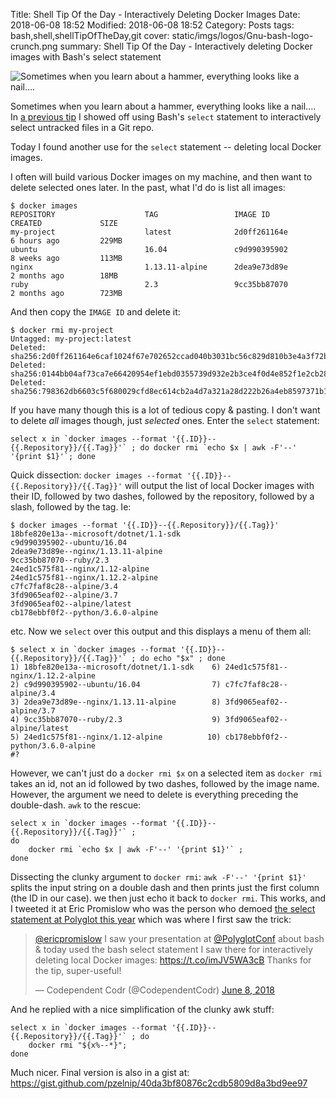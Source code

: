 Title: Shell Tip Of the Day - Interactively Deleting Docker Images
Date: 2018-06-08 18:52
Modified: 2018-06-08 18:52
Category: Posts
tags: bash,shell,shellTipOfTheDay,git
cover: static/imgs/logos/Gnu-bash-logo-crunch.png
summary: Shell Tip Of the Day - Interactively deleting Docker images with Bash's select statement

![Sometimes when you learn about a hammer, everything looks like a nail....]({filename}/static/imgs/hammer_nail.jpg)

Sometimes when you learn about a hammer, everything looks like a nail....  In
[a previous tip]({filename}/stod-select-untracked-files.md) I showed off using
Bash's `select` statement to interactively select untracked files in a Git repo.

Today I found another use for the `select` statement -- deleting local Docker
images.

I often will build various Docker images on my machine, and then want to delete
selected ones later.  In the past, what I'd do is list all images:

```shell
$ docker images
REPOSITORY                    TAG                 IMAGE ID            CREATED             SIZE
my-project                    latest              2d0ff261164e        6 hours ago         229MB
ubuntu                        16.04               c9d990395902        8 weeks ago         113MB
nginx                         1.13.11-alpine      2dea9e73d89e        2 months ago        18MB
ruby                          2.3                 9cc35bb87070        2 months ago        723MB
```

And then copy the `IMAGE ID` and delete it:

```shell
$ docker rmi my-project
Untagged: my-project:latest
Deleted: sha256:2d0ff261164e6caf1024f67e702652ccad040b3031bc56c829d810b3e4a3f72b
Deleted: sha256:0144bb04af73ca7e66420954ef1ebd0355739d932e2b3ce4f0d4e852f1e2cb28
Deleted: sha256:798362db6603c5f680029cfd8ec614cb2a4d7a321a28d222b26a4eb8597371b1
```

If you have many though this is a lot of tedious copy & pasting.  I don't want to
delete *all* images though, just _selected_ ones.  Enter the `select` statement:

```shell
select x in `docker images --format '{{.ID}}--{{.Repository}}/{{.Tag}}'` ; do docker rmi `echo $x | awk -F'--' '{print $1}'`; done
```

Quick dissection: `docker images --format '{{.ID}}--{{.Repository}}/{{.Tag}}'` will
output the list of local Docker images with their ID, followed by two dashes, followed
by the repository, followed by a slash, followed by the tag.  Ie:

```shell
$ docker images --format '{{.ID}}--{{.Repository}}/{{.Tag}}'
18bfe820e13a--microsoft/dotnet/1.1-sdk
c9d990395902--ubuntu/16.04
2dea9e73d89e--nginx/1.13.11-alpine
9cc35bb87070--ruby/2.3
24ed1c575f81--nginx/1.12-alpine
24ed1c575f81--nginx/1.12.2-alpine
c7fc7faf8c28--alpine/3.4
3fd9065eaf02--alpine/3.7
3fd9065eaf02--alpine/latest
cb178ebbf0f2--python/3.6.0-alpine
```

etc.  Now we `select` over this output and this displays a menu of them all:

```shell
$ select x in `docker images --format '{{.ID}}--{{.Repository}}/{{.Tag}}'` ; do echo "$x" ; done
1) 18bfe820e13a--microsoft/dotnet/1.1-sdk    6) 24ed1c575f81--nginx/1.12.2-alpine
2) c9d990395902--ubuntu/16.04                7) c7fc7faf8c28--alpine/3.4
3) 2dea9e73d89e--nginx/1.13.11-alpine        8) 3fd9065eaf02--alpine/3.7
4) 9cc35bb87070--ruby/2.3                    9) 3fd9065eaf02--alpine/latest
5) 24ed1c575f81--nginx/1.12-alpine          10) cb178ebbf0f2--python/3.6.0-alpine
#?
```

However, we can't just do a `docker rmi $x` on a selected item as `docker rmi`
takes an id, not an id followed by two dashes, followed by the image name.  However,
the argument we need to delete is everything preceding the double-dash.  `awk` to
the rescue:

```shell
select x in `docker images --format '{{.ID}}--{{.Repository}}/{{.Tag}}'` ;
do
    docker rmi `echo $x | awk -F'--' '{print $1}'` ;
done
```

Dissecting the clunky argument to `docker rmi`: `awk -F'--' '{print $1}'` splits
the input string on a double dash and then prints just the first column (the ID
in our case).  we then just echo it back to `docker rmi`.  This works, and I
tweeted it at Eric Promislow who was the person who demoed
[the select statement at Polyglot this year]({filename}/polyglotconf-2018.md)
which was where I first saw the trick:

<!-- markdownlint-disable MD033 -->
<blockquote class="twitter-tweet" data-lang="en"><p lang="en" dir="ltr">
<a href="https://twitter.com/ericpromislow?ref_src=twsrc%5Etfw">@ericpromislow</a>
I saw your presentation at <a href="https://twitter.com/PolyglotConf?ref_src=twsrc%5Etfw">@PolyglotConf</a>
about bash &amp; today used the bash select statement I saw there for interactively deleting local Docker
images: <a href="https://t.co/imJV5WA3cB">https://t.co/imJV5WA3cB</a>  Thanks for the tip, super-useful!</p>
&mdash; Codependent Codr (@CodependentCodr)
<a href="https://twitter.com/CodependentCodr/status/1005153068046954496?ref_src=twsrc%5Etfw">June 8, 2018</a>
</blockquote>
<script async src="https://platform.twitter.com/widgets.js" charset="utf-8"></script>
<!-- markdownlint-enable MD033 -->

And he replied with a nice simplification of the clunky awk stuff:

```shell
select x in `docker images --format '{{.ID}}--{{.Repository}}/{{.Tag}}'` ; do
    docker rmi "${x%--*}";
done
```

Much nicer.  Final version is also in a gist at:
<https://gist.github.com/pzelnip/40da3bf80876c2cdb5809d8a3bd9ee97>
